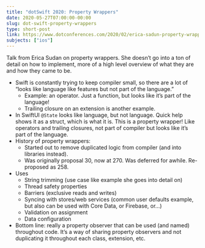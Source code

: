 ```yaml
---
title: "dotSwift 2020: Property Wrappers"
date: 2020-05-27T07:00:00-00:00
slug: dot-swift-property-wrappers
type: short-post
link: https://www.dotconferences.com/2020/02/erica-sadun-property-wrappers
subjects: ["ios"]
---
```


Talk from Erica Sudan on property wrappers. She doesn’t go into a ton of detail on how to implement, more of a high level overview of what they are and how they came to be.

* Swift is constantly trying to keep compiler small, so there are a lot of “looks like language like features but not part of the language.”
    * Example: an operator. Just a function, but looks like it’s part of the language!
    * Trailing closure on an extension is another example.
* In SwiftUI `@State` looks like language, but not language. Quick help shows it as a struct, which is what it is. This is a property wrapper! Like operators and trailing closures, not part of compiler but looks like it’s part of the language.
* History of property wrappers:
    * Started out to remove duplicated logic from compiler (and into libraries instead).
    * Was originally proposal 30, now at 270. Was deferred for awhile. Re-proposed as 258.
* Uses
    * String trimming (use case like example she goes into detail on)
    * Thread safety properties
    * Barriers (exclusive reads and writes)
    * Syncing with stores/web services (common user defaults example, but also can be used with Core Data, or Firebase, or...)
    * Validation on assignment
    * Data configuration
* Bottom line: really a property observer that can be used (and named) throughout code. It’s a way of sharing property observers and not duplicating it throughout each class, extension, etc.